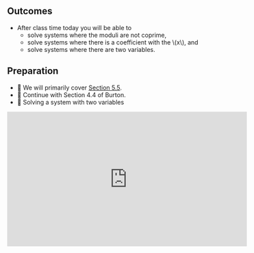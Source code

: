 ## Outcomes

* After class time today you will be able to
    * solve systems where the moduli are not coprime,
    * solve systems where there is a coefficient with the \\(x\\), and 
    * solve systems where there are two variables.

## Preparation

* 💾 We will primarily cover [Section 5.5](https://math.gordon.edu/ntic/ntic/section-beyond-crt.html). 
* 📖 Continue with Section 4.4 of Burton.
* 🎥 Solving a system with two variables

<iframe width="560" height="315" src="https://www.youtube.com/embed/j43SNO2sJCw" title="YouTube video player" frameborder="0" allow="accelerometer; autoplay; clipboard-write; encrypted-media; gyroscope; picture-in-picture; web-share" allowfullscreen></iframe>